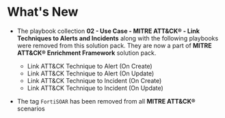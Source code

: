 # What's New

- The playbook collection **02 - Use Case - MITRE ATT&CK&reg; - Link Techniques to Alerts and Incidents** along with the following playbooks were removed from this solution pack. They are now a part of **MITRE ATT&CK&reg; Enrichment Framework** solution pack.
    - Link ATT&CK Technique to Alert (On Create)
    - Link ATT&CK Technique to Alert (On Update)
    - Link ATT&CK Technique to Incident (On Create)
    - Link ATT&CK Technique to Incident (On Update)

- The tag `FortiSOAR` has been removed from all **MITRE ATT&CK&reg;** scenarios